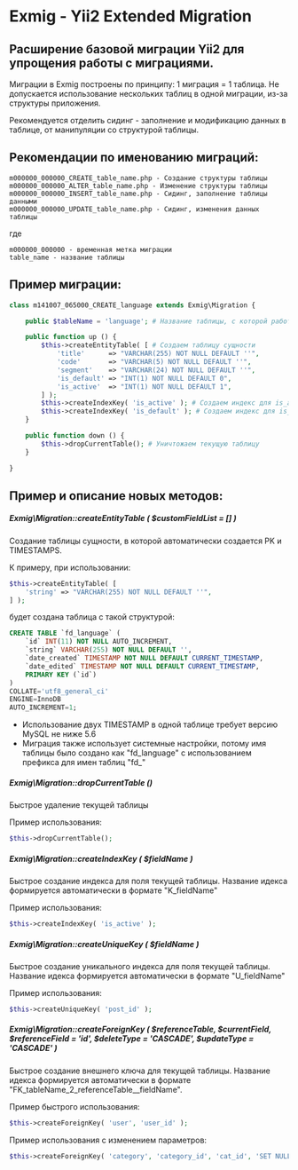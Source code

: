 # Exmig - Yii2 Extended Migration

## Расширение базовой миграции Yii2 для упрощения работы с миграциями.

Миграции в Exmig построены по принципу: 1 миграция = 1 таблица. Не допускается использование нескольких таблиц в одной миграции, из-за структуры приложения.

Рекомендуется отделить сидинг - заполнение и модификацию данных в таблице, от манипуляции со структурой таблицы.

Рекомендации по именованию миграций:
------------------------------------

```
m000000_000000_CREATE_table_name.php - Создание структуры таблицы
m000000_000000_ALTER_table_name.php - Изменение структуры таблицы
m000000_000000_INSERT_table_name.php - Сидинг, заполнение таблицы данными
m000000_000000_UPDATE_table_name.php - Сидинг, изменения данных таблицы
```

где

```
m000000_000000 - временная метка миграции
table_name - название таблицы
```

Пример миграции:
----------------

```php
class m141007_065000_CREATE_language extends Exmig\Migration {

    public $tableName = 'language'; # Название таблицы, с которой работает миграция

    public function up () {
        $this->createEntityTable( [ # Создаем таблицу сущности
            'title'      => "VARCHAR(255) NOT NULL DEFAULT ''",
            'code'       => "VARCHAR(5) NOT NULL DEFAULT ''",
            'segment'    => "VARCHAR(24) NOT NULL DEFAULT ''",
            'is_default' => "INT(1) NOT NULL DEFAULT 0",
            'is_active'  => "INT(1) NOT NULL DEFAULT 1",
        ] );
        $this->createIndexKey( 'is_active' ); # Создаем индекс для is_active
        $this->createIndexKey( 'is_default' ); # Создаем индекс для is_default
    }

    public function down () {
        $this->dropCurrentTable(); # Уничтожаем текущую таблицу
    }

}
```


Пример и описание новых методов:
--------------------------------

##### Exmig\Migration::createEntityTable ( $customFieldList = [] )

Создание таблицы сущности, в которой автоматически создается PK и TIMESTAMPS.

К примеру, при использовании:
```php
$this->createEntityTable( [
    'string' => "VARCHAR(255) NOT NULL DEFAULT ''",
] );
```

будет создана таблица с такой структурой:
```sql
CREATE TABLE `fd_language` (
    `id` INT(11) NOT NULL AUTO_INCREMENT,
    `string` VARCHAR(255) NOT NULL DEFAULT '',
    `date_created` TIMESTAMP NOT NULL DEFAULT CURRENT_TIMESTAMP,
    `date_edited` TIMESTAMP NOT NULL DEFAULT CURRENT_TIMESTAMP,
    PRIMARY KEY (`id`)
)
COLLATE='utf8_general_ci'
ENGINE=InnoDB
AUTO_INCREMENT=1;
```

* Использование двух TIMESTAMP в одной таблице требует версию MySQL не ниже 5.6
* Миграция также использует системные настройки, потому имя таблицы было создано как "fd_language" с использованием префикса для имен таблиц "fd_"


##### Exmig\Migration::dropCurrentTable ()

Быстрое удаление текущей таблицы

Пример использования:
```php
$this->dropCurrentTable();
```

##### Exmig\Migration::createIndexKey ( $fieldName )

Быстрое создание индекса для поля текущей таблицы. Название идекса формируется автоматически в формате "K_fieldName"

Пример использования:
```php
$this->createIndexKey( 'is_active' );
```

##### Exmig\Migration::createUniqueKey ( $fieldName )

Быстрое создание уникального индекса для поля текущей таблицы. Название идекса формируется автоматически в формате "U_fieldName"

Пример использования:
```php
$this->createUniqueKey( 'post_id' );
```

##### Exmig\Migration::createForeignKey ( $referenceTable, $currentField, $referenceField = 'id', $deleteType = 'CASCADE', $updateType = 'CASCADE' )

Быстрое создание внешнего ключа для текущей таблицы. Название идекса формируется автоматически в формате "FK_tableName_2_referenceTable__fieldName".

Пример быстрого использования:
```php
$this->createForeignKey( 'user', 'user_id' );
```

Пример использования с изменением параметров:
```php
$this->createForeignKey( 'category', 'category_id', 'cat_id', 'SET NULL', 'CASCADE' );
```
